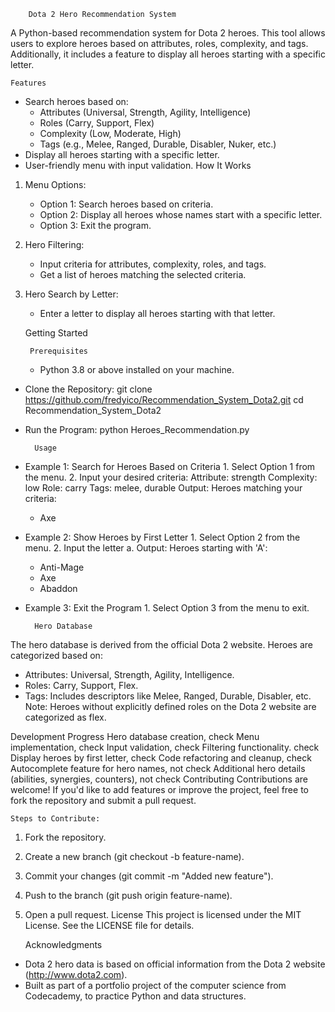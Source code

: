         Dota 2 Hero Recommendation System
A Python-based recommendation system for Dota 2 heroes. This tool allows users to explore heroes based on attributes, roles, complexity, and tags. Additionally, it includes a feature to display all heroes starting with a specific letter.

    Features
* Search heroes based on:
    * Attributes (Universal, Strength, Agility, Intelligence)
    * Roles (Carry, Support, Flex)
    * Complexity (Low, Moderate, High)
    * Tags (e.g., Melee, Ranged, Durable, Disabler, Nuker, etc.)
* Display all heroes starting with a specific letter.
* User-friendly menu with input validation.
    How It Works
1. Menu Options:
    * Option 1: Search heroes based on criteria.
    * Option 2: Display all heroes whose names start with a specific letter.
    * Option 3: Exit the program.

2. Hero Filtering:
    * Input criteria for attributes, complexity, roles, and tags.
    * Get a list of heroes matching the selected criteria.

3. Hero Search by Letter:
    * Enter a letter to display all heroes starting with that letter.

    Getting Started

        Prerequisites
    * Python 3.8 or above installed on your machine.
* Clone the Repository: git clone https://github.com/fredyico/Recommendation_System_Dota2.git
                        cd Recommendation_System_Dota2

* Run the Program: python Heroes_Recommendation.py
        
        Usage
* Example 1: Search for Heroes Based on Criteria
        1. Select Option 1 from the menu.
        2. Input your desired criteria:
            Attribute: strength
            Complexity: low
            Role: carry
            Tags: melee, durable
        Output:
    Heroes matching your criteria:
    - Axe
* Example 2: Show Heroes by First Letter
        1. Select Option 2 from the menu.
        2. Input the letter a.
        Output:
    Heroes starting with 'A':
    - Anti-Mage
    - Axe
    - Abaddon
* Example 3: Exit the Program
        1. Select Option 3 from the menu to exit.
        
        Hero Database
The hero database is derived from the official Dota 2 website. Heroes are categorized based on:
* Attributes: Universal, Strength, Agility, Intelligence.
* Roles: Carry, Support, Flex.
* Tags: Includes descriptors like Melee, Ranged, Durable, Disabler, etc.
    Note:
Heroes without explicitly defined roles on the Dota 2 website are categorized as flex.

Development Progress
 Hero database creation, check
 Menu implementation, check 
 Input validation, check 
 Filtering functionality. check
 Display heroes by first letter, check
 Code refactoring and cleanup, check 
 Autocomplete feature for hero names, not check
 Additional hero details (abilities, synergies, counters), not check
    Contributing
Contributions are welcome! If you'd like to add features or improve the project, feel free to fork the repository and submit a pull request.

    Steps to Contribute:
1. Fork the repository.
2. Create a new branch (git checkout -b feature-name).
3. Commit your changes (git commit -m "Added new feature").
4. Push to the branch (git push origin feature-name).
5. Open a pull request.
    License
This project is licensed under the MIT License. See the LICENSE file for details.

    Acknowledgments
* Dota 2 hero data is based on official information from the Dota 2 website (http://www.dota2.com).
* Built as part of a portfolio project of the computer science from Codecademy, to practice Python and data structures.